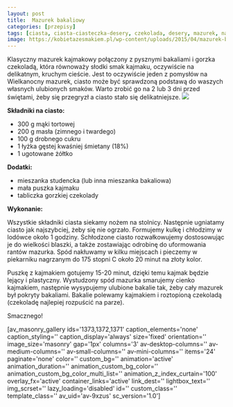 ```yaml
---
layout: post
title:  Mazurek bakaliowy
categories: [przepisy]
tags: [ciasta, ciasta-ciasteczka-desery, czekolada, desery, mazurek, na-slodko, przepisy, wielkanoc]
image: https://kobietazesmakiem.pl/wp-content/uploads/2015/04/mazurek-bakaliowy-1.jpg
---
```

Klasyczny mazurek kajmakowy połączony z pysznymi bakaliami i gorzka czekoladą, która równoważy słodki smak kajmaku, oczywiście na delikatnym, kruchym cieście. Jest to oczywiście jeden z pomysłów na Wielkanocny mazurek, ciasto może być sprawdzoną podstawą do waszych własnych ulubionych smaków. Warto zrobić go na 2 lub 3 dni przed świętami, żeby się przegryzł a ciasto stało się delikatniejsze.
![](https://kobietazesmakiem.pl/wp-content/uploads/2015/04/mazurek-bakaliowy-300x222.jpg)



**Składniki na ciasto:**
* 300 g mąki tortowej
* 200 g masła (zimnego i twardego)
* 100 g drobnego cukru
* 1 łyżka gęstej kwaśniej śmietany (18%)
* 1 ugotowane żółtko


**Dodatki:**
* mieszanka studencka (lub inna mieszanka bakaliowa)
* mała puszka kajmaku
* tabliczka gorzkiej czekolady


**Wykonanie:**

Wszystkie składniki ciasta siekamy nożem na stolnicy. Następnie ugniatamy ciasto jak najszybciej, żeby się nie ogrzało. Formujemy kulkę i chłodzimy w lodówce około 1 godziny. Schłodzone ciasto rozwałkowujemy dostosowując je do wielkości blaszki, a także zostawiając odrobinę do uformowania rantów mazurka. Spód nakłuwamy w kilku miejscach i pieczemy w piekarniku nagrzanym do 175 stopni C około 20 minut na złoty kolor.

Puszkę z kajmakiem gotujemy 15-20 minut, dzięki temu kajmak będzie lejący i plastyczny. Wystudzony spód mazurka smarujemy cienko kajmakiem, następnie wysypujemy ulubione bakalie tak, żeby cały mazurek był pokryty bakaliami. Bakalie polewamy kajmakiem i roztopioną czekoladą (czekoladę najlepiej rozpuścić na parze).

Smacznego!

[av\_masonry\_gallery ids='1373,1372,1371' caption\_elements='none' caption\_styling='' caption\_display='always' size='fixed' orientation='' image\_size='masonry' gap='1px' columns='3' av-desktop-columns='' av-medium-columns='' av-small-columns='' av-mini-columns='' items='24' paginate='none' color='' custom\_bg='' animation='active' animation\_duration='' animation\_custom\_bg\_color='' animation\_custom\_bg\_color\_multi\_list='' animation\_z\_index\_curtain='100' overlay\_fx='active' container\_links='active' link\_dest='' lightbox\_text='' img\_scrset='' lazy\_loading='disabled' id='' custom\_class='' template\_class='' av\_uid='av-9xzus' sc\_version='1.0']
    